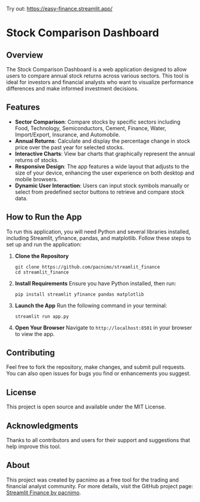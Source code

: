Try out: https://easy-finance.streamlit.app/

# Stock Comparison Dashboard

## Overview
The Stock Comparison Dashboard is a web application designed to allow users to compare annual stock returns across various sectors. This tool is ideal for investors and financial analysts who want to visualize performance differences and make informed investment decisions.

## Features
- **Sector Comparison**: Compare stocks by specific sectors including Food, Technology, Semiconductors, Cement, Finance, Water, Import/Export, Insurance, and Automobile.
- **Annual Returns**: Calculate and display the percentage change in stock price over the past year for selected stocks.
- **Interactive Charts**: View bar charts that graphically represent the annual returns of stocks.
- **Responsive Design**: The app features a wide layout that adjusts to the size of your device, enhancing the user experience on both desktop and mobile browsers.
- **Dynamic User Interaction**: Users can input stock symbols manually or select from predefined sector buttons to retrieve and compare stock data.

## How to Run the App
To run this application, you will need Python and several libraries installed, including Streamlit, yfinance, pandas, and matplotlib. Follow these steps to set up and run the application:

1. **Clone the Repository**
   ```
   git clone https://github.com/pacnimo/streamlit_finance
   cd streamlit_finance
   ```

2. **Install Requirements**
   Ensure you have Python installed, then run:
   ```
   pip install streamlit yfinance pandas matplotlib
   ```

3. **Launch the App**
   Run the following command in your terminal:
   ```
   streamlit run app.py
   ```

4. **Open Your Browser**
   Navigate to `http://localhost:8501` in your browser to view the app.

## Contributing
Feel free to fork the repository, make changes, and submit pull requests. You can also open issues for bugs you find or enhancements you suggest.

## License
This project is open source and available under the MIT License.

## Acknowledgments
Thanks to all contributors and users for their support and suggestions that help improve this tool.

## About
This project was created by pacnimo as a free tool for the trading and financial analyst community. For more details, visit the GitHub project page: [Streamlit Finance by pacnimo](https://github.com/pacnimo/streamlit_finance).
